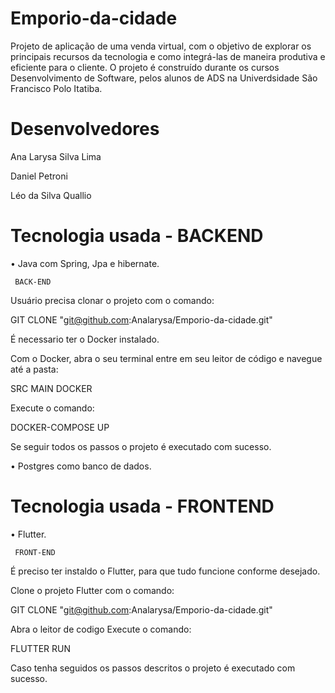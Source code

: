 # Emporio-da-cidade
Projeto de aplicação de uma venda virtual, com o objetivo de explorar os principais recursos da tecnologia e como integrá-las de maneira produtiva e eficiente para o cliente. O projeto é construído durante os cursos Desenvolvimento de Software, pelos alunos de ADS na Univerdsidade São Francisco Polo Itatiba.

# Desenvolvedores

Ana Larysa Silva Lima

Daniel Petroni

Léo da Silva Quallio
  
# Tecnologia usada - BACKEND
• Java com Spring, Jpa e hibernate.

     BACK-END

Usuário precisa clonar o projeto com o comando:

GIT CLONE "git@github.com:Analarysa/Emporio-da-cidade.git"

É necessario ter o Docker instalado.

Com o Docker, abra o seu terminal entre em seu leitor de código e navegue até a pasta:

SRC MAIN DOCKER

Execute o comando:

DOCKER-COMPOSE UP

Se seguir todos os passos o projeto é executado com sucesso.

• Postgres como banco de dados. 

# Tecnologia usada - FRONTEND
• Flutter.

     FRONT-END

É preciso ter instaldo o Flutter, para que tudo funcione conforme desejado.

Clone o projeto Flutter com o comando:

GIT CLONE "git@github.com:Analarysa/Emporio-da-cidade.git"

Abra o leitor de codigo
Execute o comando:

FLUTTER RUN

Caso tenha seguidos os passos descritos o projeto é executado com sucesso.
